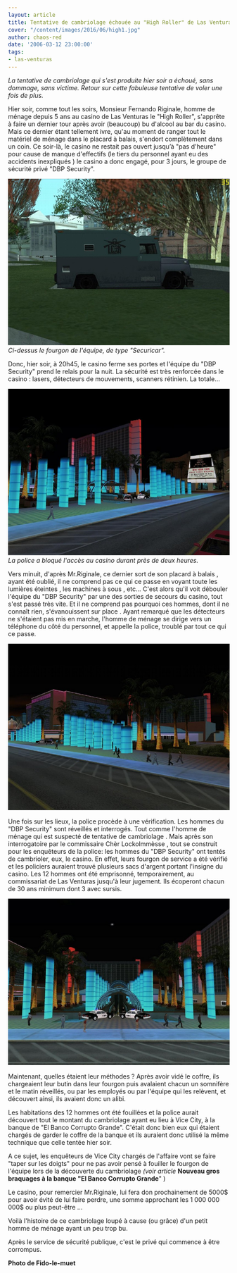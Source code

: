 ```yaml
---
layout: article
title: Tentative de cambriolage échouée au "High Roller" de Las Venturas
cover: "/content/images/2016/06/high1.jpg"
author: chaos-red
date: '2006-03-12 23:00:00'
tags:
- las-venturas
---
```


_La tentative de cambriolage qui s'est produite hier soir a échoué, sans dommage, sans victime. Retour sur cette fabuleuse tentative de voler une fois de plus._

Hier soir, comme tout les soirs, Monsieur Fernando Riginale, homme de ménage depuis 5 ans au casino de Las Venturas le "High Roller", s'apprête à faire un dernier tour après avoir (beaucoup) bu d'alcool au bar du casino. Mais ce dernier étant tellement ivre, qu'au moment de ranger tout le matériel de ménage dans le placard à balais, s'endort complètement dans un coin. Ce soir-là, le casino ne restait pas ouvert jusqu’à "pas d'heure" pour cause de manque d'effectifs (le tiers du personnel ayant eu des accidents inexpliqués ) le casino a donc engagé, pour 3 jours, le groupe de sécurité privé "DBP Security".

![Ci-dessus le fourgon de l'équipe, de type "Securicar".](/content/images/2005/01/DBP.jpg)
_Ci-dessus le fourgon de l'équipe, de type "Securicar"._

Donc, hier soir, à 20h45, le casino ferme ses portes et l'équipe du "DBP Security" prend le relais pour la nuit. La sécurité est très renforcée dans le casino : lasers, détecteurs de mouvements, scanners rétinien. La totale...

![La police a bloqué l'accès au casino durant près de deux heures.](/content/images/2005/01/high2.jpg)
_La police a bloqué l'accès au casino durant près de deux heures._

Vers minuit, d'après Mr.Riginale, ce dernier sort de son placard à balais , ayant été oublié, il ne comprend pas ce qui ce passe en voyant toute les lumières éteintes , les machines à sous , etc... C'est alors qu'il voit débouler l'équipe du "DBP Security" par une des sorties de secours du casino, tout s'est passé très vite. Et il ne comprend pas pourquoi ces hommes, dont il ne connaît rien, s'évanouissent sur place . Ayant remarqué que les détecteurs ne s'étaient pas mis en marche, l'homme de ménage se dirige vers un téléphone du côté du personnel, et appelle la police, troublé par tout ce qui ce passe.

![](/content/images/2005/01/high3.jpg)

Une fois sur les lieux, la police procède à une vérification. Les hommes du "DBP Security" sont réveillés et interrogés. Tout comme l'homme de ménage qui est suspecté de tentative de cambriolage . Mais après son interrogatoire par le commissaire Chèr Lockolmmèsse , tout se construit pour les enquêteurs de la police: les hommes du "DBP Security" ont tentés de cambrioler, eux, le casino. En effet, leurs fourgon de service a été vérifié et les policiers auraient trouvé plusieurs sacs d'argent portant l'insigne du casino. Les 12 hommes ont été emprisonné, temporairement, au commissariat de Las Venturas jusqu'à leur jugement. Ils écoperont chacun de 30 ans minimum dont 3 avec sursis.

![](/content/images/2005/01/high4.jpg)

Maintenant, quelles étaient leur méthodes ? Après avoir vidé le coffre, ils chargeaient leur butin dans leur fourgon puis avalaient chacun un somnifère et le matin réveillés, ou par les employés ou par l'équipe qui les relèvent, et découvert ainsi, ils avaient donc un alibi.

Les habitations des 12 hommes ont été fouillées et la police aurait découvert tout le montant du cambriolage ayant eu lieu à Vice City, à la banque de "El Banco Corrupto Grande". C'était donc bien eux qui étaient chargés de garder le coffre de la banque et ils auraient donc utilisé la même technique que celle tentée hier soir.

A ce sujet, les enquêteurs de Vice City chargés de l'affaire vont se faire "taper sur les doigts" pour ne pas avoir pensé à fouiller le fourgon de l'équipe lors de la découverte du cambriolage _(voir article_ **Nouveau gros braquages à la banque "El Banco Corrupto Grande**" )

Le casino, pour remercier Mr.Riginale, lui fera don prochainement de 5000$ pour avoir évité de lui faire perdre, une somme approchant les 1 000 000 000$ ou plus peut-être ...

Voilà l'histoire de ce cambriolage loupé à cause (ou grâce) d'un petit homme de ménage ayant un peu trop bu.

Après le service de sécurité publique, c'est le privé qui commence à être corrompus.

**Photo de Fido-le-muet**
